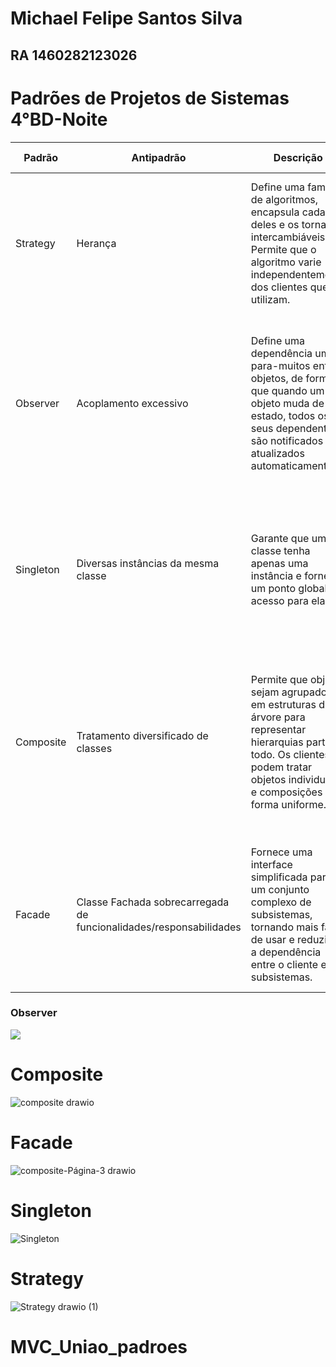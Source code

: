 # Michael Felipe Santos Silva
## RA 1460282123026
# Padrões de  Projetos de Sistemas 4°BD-Noite



<table>
  <thead>
    <tr>
      <th>Padrão</th>
      <th>Antipadrão</th>
      <th>Descrição</th>
      <th>Problema Resolvido</th>
    </tr>
  </thead>
  <tbody>
    <tr>
      <td>Strategy</td>
      <td>Herança</td>
      <td>Define uma família de algoritmos, encapsula cada um deles e os torna intercambiáveis. Permite que o algoritmo varie independentemente dos clientes que o utilizam.</td>
      <td>Permite escolher um algoritmo em tempo de execução, evitando a necessidade de múltiplos condicionais para lidar com diferentes comportamentos.</td>
    </tr>
    <tr>
      <td>Observer</td>
      <td>Acoplamento excessivo</td>
      <td>Define uma dependência um-para-muitos entre objetos, de forma que quando um objeto muda de estado, todos os seus dependentes são notificados e atualizados automaticamente.</td>
      <td>Permite o desacoplamento entre o sujeito observado e os observadores, permitindo que diferentes objetos sejam notificados de mudanças de estado sem que precisem conhecer uns aos outros.</td>
    </tr>
    <tr>
      <td>Singleton</td>
      <td>Diversas instâncias da mesma classe</td>
      <td>Garante que uma classe tenha apenas uma instância e fornece um ponto global de acesso para ela.</td>
      <td>Resolve o problema de garantir que uma classe tenha apenas uma instância, útil quando é necessário compartilhar uma única instância em todo o sistema.</td>
    </tr>
    <tr>
      <td>Composite</td>
      <td>Tratamento diversificado de classes</td>
      <td>Permite que objetos sejam agrupados em estruturas de árvore para representar hierarquias parte-todo. Os clientes podem tratar objetos individuais e composições de forma uniforme.</td>
      <td>Resolve o problema de tratar objetos individuais e coleções de objetos de maneira uniforme, permitindo que os clientes sejam indiferentes à diferença entre objetos individuais e composições.</td>
    </tr>
    <tr>
      <td>Facade</td>
      <td> Classe Fachada sobrecarregada de funcionalidades/responsabilidades</td>
      <td>Fornece uma interface simplificada para um conjunto complexo de subsistemas, tornando mais fácil de usar e reduzindo a dependência entre o cliente e os subsistemas.</td>
      <td>Resolve o problema de complexidade desnecessária, fornecendo uma fachada que encapsula a funcionalidade dos subsistemas e fornece uma interface simples para o cliente.</td>
    </tr>
  </tbody>
</table>

<h3



# Observer
<img src="https://user-images.githubusercontent.com/81486915/204660216-35816772-382b-4f6a-816f-bc9cc5be565a.png">

# Composite
 ![composite drawio](https://user-images.githubusercontent.com/118699747/233846314-f42781ef-ebe3-4cea-95d7-6ca1e9809176.png)

# Facade
![composite-Página-3 drawio](https://user-images.githubusercontent.com/118699747/233846429-bd1c238f-b1aa-4d54-9a13-c042978999e7.png)

# Singleton
![Singleton](https://github.com/heyMichaelS/Bertoti/assets/118699747/03524ec9-9b48-4ada-ba76-47c977925b6b)

 
# Strategy
![Strategy drawio (1)](https://user-images.githubusercontent.com/118699747/233846540-83137772-a38a-4928-94f0-e46abb0ed9a9.png)

# MVC_Uniao_padroes
